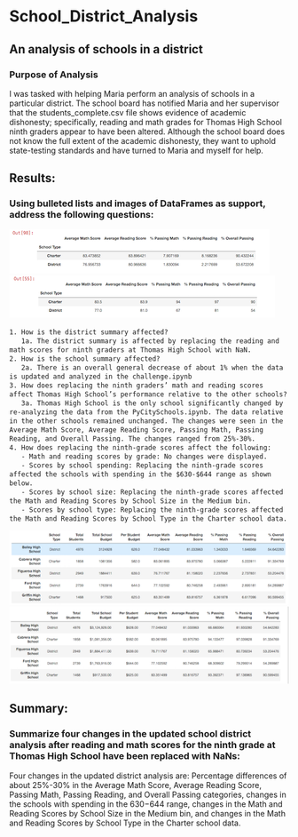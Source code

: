 # School_District_Analysis
## An analysis of schools in a district
### Purpose of Analysis
I was tasked with helping Maria perform an analysis of schools in a particular district. The school board has notified Maria and her supervisor that the students_complete.csv file shows evidence of academic dishonesty; specifically, reading and math grades for Thomas High School ninth graders appear to have been altered. Although the school board does not know the full extent of the academic dishonesty, they want to uphold state-testing standards and have turned to Maria and myself for help.

## Results: 
### Using bulleted lists and images of DataFrames as support, address the following questions:

![results](https://github.com/awebber00/School_District_Analysis/blob/main/Resources/PyCitySchools.png)
![results](https://github.com/awebber00/School_District_Analysis/blob/main/Resources/PyChallenge.png)

    1. How is the district summary affected? 
       1a. The district summary is affected by replacing the reading and math scores for ninth graders at Thomas High School with NaN.
    2. How is the school summary affected?
       2a. There is an overall general decrease of about 1% when the data is updated and analyzed in the challenge.ipynb 
    3. How does replacing the ninth graders’ math and reading scores affect Thomas High School’s performance relative to the other schools?
       3a. Thomas High School is the only school significantly changed by re-analyzing the data from the PyCitySchools.ipynb. The data relative in the other schools remained unchanged. The changes were seen in the Average Math Score, Average Reading Score, Passing Math, Passing Reading, and Overall Passing. The changes ranged from 25%-30%.
    4. How does replacing the ninth-grade scores affect the following:
       - Math and reading scores by grade: No changes were displayed.
       - Scores by school spending: Replacing the ninth-grade scores affected the schools with spending in the $630-$644 range as shown below.
       - Scores by school size: Replacing the ninth-grade scores affected the Math and Reading Scores by School Size in the Medium bin.
       - Scores by school type: Replacing the ninth-grade scores affected the Math and Reading Scores by School Type in the Charter school data.
       
 ![spending](https://github.com/awebber00/School_District_Analysis/blob/main/Resources/Spendingipynb.png)
 ![spending](https://github.com/awebber00/School_District_Analysis/blob/main/Resources/SpendingChallenge.png)
       
 ## Summary: 
 ### Summarize four changes in the updated school district analysis after reading and math scores for the ninth grade at Thomas High School have been replaced with NaNs:
 
 Four changes in the updated district analysis are: Percentage differences of about 25%-30% in the Average Math Score, Average Reading Score, Passing Math, Passing Reading, and Overall Passing categories, changes in the schools with spending in the $630-$644 range, changes in the Math and Reading Scores by School Size in the Medium bin, and changes in the Math and Reading Scores by School Type in the Charter school data.
